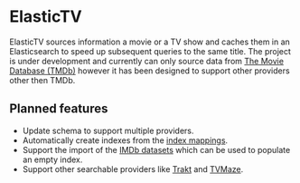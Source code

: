 # ElasticTV

ElasticTV sources information a movie or a TV show and caches them in an Elasticsearch to speed up subsequent queries to the same title.  The project is under development and currently can only source data from [The Movie Database (TMDb)](https://www.themoviedb.org/) however it has been designed to support other providers other then TMDb.

## Planned features
- Update schema to support multiple providers.
- Automatically create indexes from the [index mappings](configs).
- Support the import of the [IMDb datasets](https://datasets.imdbws.com/) which can be used to populate an empty index.
- Support other searchable providers like [Trakt](https://trakt.tv/) and [TVMaze](https://www.tvmaze.com).